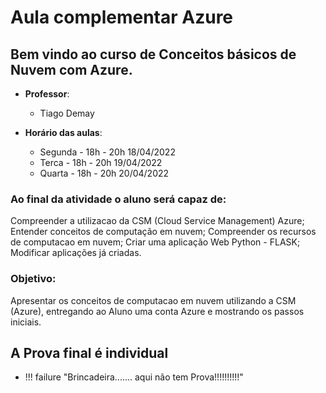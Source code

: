 # Aula complementar Azure

## Bem vindo ao curso de Conceitos básicos de Nuvem com Azure. 

* **Professor**: 
    * Tiago Demay

* **Horário das aulas**:
    * Segunda - 18h - 20h  18/04/2022
    * Terca   - 18h - 20h  19/04/2022
    * Quarta  - 18h - 20h  20/04/2022


### Ao final da atividade o aluno será capaz de:
Compreender a utilizacao da CSM (Cloud Service Management) Azure;
Entender conceitos de computação em nuvem;
Compreender os recursos de computacao em nuvem;
Criar uma aplicação Web Python - FLASK;
Modificar aplicações já criadas.


### Objetivo: 

Apresentar os conceitos de computacao em nuvem utilizando a CSM (Azure), entregando ao Aluno uma conta Azure e mostrando os passos iniciais.

## A Prova final é individual

* !!! failure "Brincadeira....... aqui não tem Prova!!!!!!!!!!"
